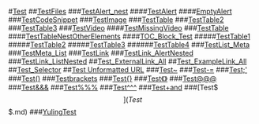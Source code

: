 #[Test]()
##[TestFiles](TestAlert_nest.md)
###[TestAlert_nest](TestAlert_nest.md)
####[TestAlert](TestAlert.md)
####[EmptyAlert](BugReproduce/EmptyAlert.md)
###[TestCodeSnippet](TestCodeSnippet.md)
###[TestImage](TestImage.md)
###[TestTable](TestTable.md)
###[TestTable2](TestTable4.md)
###[TestTable3](TestTable3.md)
###[TestVideo](TestVideo.md)
####[TestMissingVideo](TestMissingVideo.md)
###[TestTable](TestTable.md)
####[TestTableNestOtherElements](TestTableNestOtherElements.md)
####[TOC_Block_Test](InvalidTOC.md)
#####[TestTable1](TestTable1.md)
#####[TestTable2](TestTable2.md)
#####[TestTable3](TestTable3.md)
######[TestTable4](TestTable4.md)
###[TestList_Meta](TestList_Meta.md)
###[TestMeta_List](TestMeta_List.md)
###[TestLink](TestLink.md)
###[TestLink_AlertNested](TestLink_AlertNested.md)
###[TestLink_ListNested](TestLink_ListNested.md)
##[Test_ExternalLink_All](Test_ExternalLink_All.md)
##[Test_ExampleLink_All](Test_ExampleLink_All.md)
##[Test_Selector](SelectorTest.md)
##[Test Unformatted URL]()
###[Test~](Test~~~.md)
###[Test-=](Test-=.md)
###[Test;'](Test;'.md)
###[Test()](Test().md)
###[Testbrackets](Test[].md)
###[Test{}](Test{}.md)
###[Test《》](Test《》.md)
###[Test@@@](Test@@@.md)
###[Test&&&](Test&&&.md)
###[Test%%%](Test%%%.md)
###[Test^^^](Test^^^.md)
###[Test+and](Test+_.md)
###[Test$$$](Test$$$.md)
###[YulingTest](YulingTest.md)
